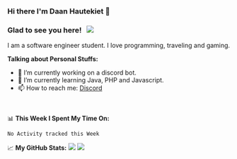 ### Hi there I'm Daan Hautekiet 👋

### Glad to see you here! &nbsp; ![](https://visitor-badge.glitch.me/badge?page_id=Nohty.Nohty)

I am a software engineer student. I love programming, traveling and gaming.

**Talking about Personal Stuffs:**

- 🔭 I’m currently working on a discord bot.
- 🌱 I’m currently learning Java, PHP and Javascript.
- 📫 How to reach me: [Discord](https://discordapp.com/users/501656039750500363)

</br>

📊 **This Week I Spent My Time On:**
<!--START_SECTION:waka-->
```text
No Activity tracked this Week
```
<!--END_SECTION:waka-->

📈 **My GitHub Stats:**
 ![](https://github-readme-stats.vercel.app/api?username=Nohty&show_icons=true&hide_border=true&&count_private=true&include_all_commits=true)
 ![](https://github-readme-stats.vercel.app/api/top-langs/?username=Gapur&exclude_repo=KNN-Image-Classification&show_icons=true&hide_border=true&layout=compact&langs_count=8)
 

